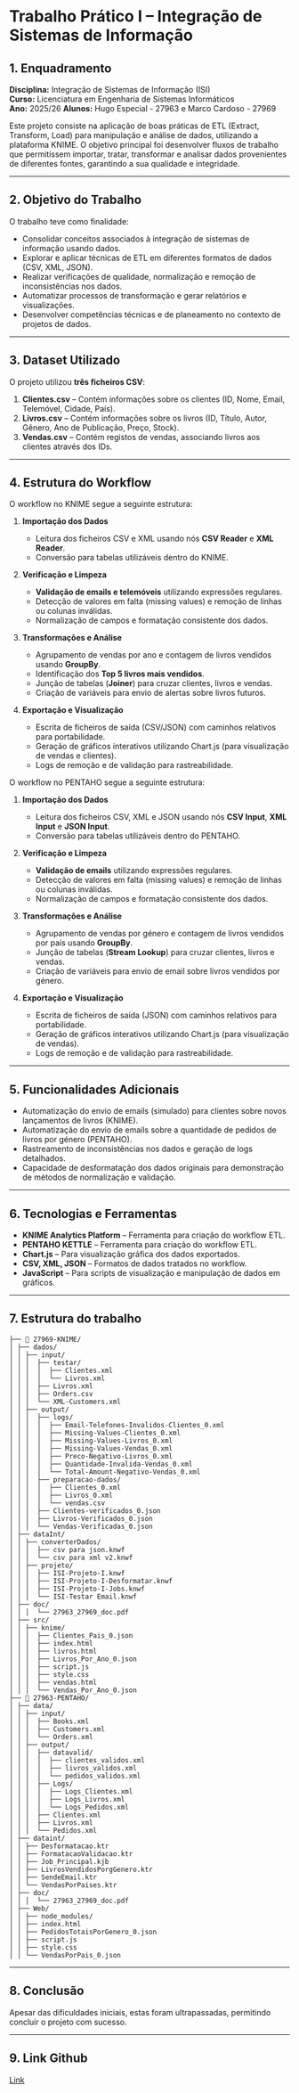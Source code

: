 # Trabalho Prático I – Integração de Sistemas de Informação

## 1. Enquadramento

**Disciplina:** Integração de Sistemas de Informação (ISI)  
**Curso:** Licenciatura em Engenharia de Sistemas Informáticos  
**Ano:** 2025/26
**Alunos:** Hugo Especial - 27963 e Marco Cardoso - 27969

Este projeto consiste na aplicação de boas práticas de ETL (Extract, Transform, Load) para manipulação e análise de dados, utilizando a plataforma KNIME. O objetivo principal foi desenvolver fluxos de trabalho que permitissem importar, tratar, transformar e analisar dados provenientes de diferentes fontes, garantindo a sua qualidade e integridade.

---

## 2. Objetivo do Trabalho

O trabalho teve como finalidade:

- Consolidar conceitos associados à integração de sistemas de informação usando dados.  
- Explorar e aplicar técnicas de ETL em diferentes formatos de dados (CSV, XML, JSON).  
- Realizar verificações de qualidade, normalização e remoção de inconsistências nos dados.  
- Automatizar processos de transformação e gerar relatórios e visualizações.  
- Desenvolver competências técnicas e de planeamento no contexto de projetos de dados.

---

## 3. Dataset Utilizado

O projeto utilizou **três ficheiros CSV**:

1. **Clientes.csv** – Contém informações sobre os clientes (ID, Nome, Email, Telemóvel, Cidade, País).  
2. **Livros.csv** – Contém informações sobre os livros (ID, Título, Autor, Gênero, Ano de Publicação, Preço, Stock).  
3. **Vendas.csv** – Contém registos de vendas, associando livros aos clientes através dos IDs.

---

## 4. Estrutura do Workflow

O workflow no KNIME segue a seguinte estrutura:

1. **Importação dos Dados**  
   - Leitura dos ficheiros CSV e XML usando nós **CSV Reader** e **XML Reader**.  
   - Conversão para tabelas utilizáveis dentro do KNIME.

2. **Verificação e Limpeza**  
   - **Validação de emails e telemóveis** utilizando expressões regulares.  
   - Detecção de valores em falta (missing values) e remoção de linhas ou colunas inválidas.  
   - Normalização de campos e formatação consistente dos dados.

3. **Transformações e Análise**  
   - Agrupamento de vendas por ano e contagem de livros vendidos usando **GroupBy**.  
   - Identificação dos **Top 5 livros mais vendidos**.  
   - Junção de tabelas (**Joiner**) para cruzar clientes, livros e vendas.  
   - Criação de variáveis para envio de alertas sobre livros futuros.

4. **Exportação e Visualização**  
   - Escrita de ficheiros de saída (CSV/JSON) com caminhos relativos para portabilidade.  
   - Geração de gráficos interativos utilizando Chart.js (para visualização de vendas e clientes).  
   - Logs de remoção e de validação para rastreabilidade.


O workflow no PENTAHO segue a seguinte estrutura:

1. **Importação dos Dados**  
   - Leitura dos ficheiros CSV, XML e JSON usando nós **CSV Input**,  **XML Input** e **JSON Input**.  
   - Conversão para tabelas utilizáveis dentro do PENTAHO.

2. **Verificação e Limpeza**  
   - **Validação de emails** utilizando expressões regulares.  
   - Detecção de valores em falta (missing values) e remoção de linhas ou colunas inválidas.  
   - Normalização de campos e formatação consistente dos dados.

3. **Transformações e Análise**  
   - Agrupamento de vendas por género e contagem de livros vendidos por país usando **GroupBy**.  
   - Junção de tabelas (**Stream Lookup**) para cruzar clientes, livros e vendas.  
   - Criação de variáveis para envio de email sobre livros vendidos por género.

4. **Exportação e Visualização**  
   - Escrita de ficheiros de saída (JSON) com caminhos relativos para portabilidade.  
   - Geração de gráficos interativos utilizando Chart.js (para visualização de vendas).  
   - Logs de remoção e de validação para rastreabilidade.
---

## 5. Funcionalidades Adicionais

- Automatização do envio de emails (simulado) para clientes sobre novos lançamentos de livros (KNIME).
- Automatização do envio de emails sobre a quantidade de pedidos de livros por género (PENTAHO).  
- Rastreamento de inconsistências nos dados e geração de logs detalhados.  
- Capacidade de desformatação dos dados originais para demonstração de métodos de normalização e validação.

---

## 6. Tecnologias e Ferramentas

- **KNIME Analytics Platform** – Ferramenta para criação do workflow ETL.
- **PENTAHO KETTLE** – Ferramenta para criação do workflow ETL.
- **Chart.js** – Para visualização gráfica dos dados exportados.  
- **CSV, XML, JSON** – Formatos de dados tratados no workflow.  
- **JavaScript** – Para scripts de visualização e manipulação de dados em gráficos.

---
## 7. Estrutura do trabalho


```
├── 📂 27969-KNIME/
│ ├── dados/
│ │ ├── input/
│ │ │  ├── testar/
│ │ │  │  ├── Clientes.xml
│ │ │  │  └── Livros.xml
│ │ │  ├── Livros.xml
│ │ │  ├── Orders.csv
│ │ │  └── XML-Customers.xml
│ │ ├── output/
│ │ │  ├── logs/
│ │ │  │  ├── Email-Telefones-Invalidos-Clientes_0.xml
│ │ │  │  ├── Missing-Values-Clientes_0.xml
│ │ │  │  ├── Missing-Values-Livros_0.xml
│ │ │  │  ├── Missing-Values-Vendas_0.xml
│ │ │  │  ├── Preco-Negativo-Livros_0.xml
│ │ │  │  ├── Quantidade-Invalida-Vendas_0.xml
│ │ │  │  └── Total-Amount-Negativo-Vendas_0.xml
│ │ │  ├── preparacao-dados/
│ │ │  │  ├── Clientes_0.xml
│ │ │  │  ├── Livros_0.xml
│ │ │  │  └── vendas.csv
│ │ │  ├── Clientes-verificados_0.json
│ │ │  ├── Livros-Verificados_0.json
│ │ │  └── Vendas-Verificadas_0.json
│ ├── dataInt/
│ │ ├── converterDados/
│ │ │  ├── csv para json.knwf
│ │ │  └── csv para xml v2.knwf
│ │ ├── projeto/
│ │ │  ├── ISI-Projeto-I.knwf
│ │ │  ├── ISI-Projeto-I-Desformatar.knwf
│ │ │  ├── ISI-Projeto-I-Jobs.knwf
│ │ │  └── ISI-Testar Email.knwf
│ ├── doc/
│ │ │  └── 27963_27969_doc.pdf
│ ├── src/
│ │ ├── knime/
│ │ │  ├── Clientes_Pais_0.json
│ │ │  ├── index.html
│ │ │  ├── livros.html
│ │ │  ├── Livros_Por_Ano_0.json
│ │ │  ├── script.js
│ │ │  ├── style.css
│ │ │  ├── vendas.html
│ │ │  └── Vendas_Por_Ano_0.json
├── 📂 27963-PENTAHO/
│ ├── data/
│ │ ├── input/
│ │ │  ├── Books.xml
│ │ │  ├── Customers.xml
│ │ │  └── Orders.xml
│ │ ├── output/
│ │ │  ├── datavalid/
│ │ │  │  ├── clientes_validos.xml
│ │ │  │  ├── livros_validos.xml
│ │ │  │  └── pedidos_validos.xml
│ │ │  ├── Logs/
│ │ │  │  ├── Logs_Clientes.xml
│ │ │  │  ├── Logs_Livros.xml
│ │ │  │  └── Logs_Pedidos.xml
│ │ │  ├── Clientes.xml
│ │ │  ├── Livros.xml
│ │ │  └── Pedidos.xml
│ ├── dataint/
│ │ ├── Desformatacao.ktr
│ │ ├── FormatacaoValidacao.ktr
│ │ ├── Job_Principal.kjb
│ │ ├── LivrosVendidosPorgGenero.ktr
│ │ ├── SendeEmail.ktr
│ │ └── VendasPorPaises.ktr
│ ├── doc/
│ │ │  └── 27963_27969_doc.pdf
│ ├── Web/
│ │ ├── node_modules/
│ │ ├── index.html
│ │ ├── PedidosTotaisPorGenero_0.json
│ │ ├── script.js
│ │ ├── style.css
│ │ └── VendasPorPais_0.json
```


---
## 8. Conclusão

Apesar das dificuldades iniciais, estas foram ultrapassadas, permitindo concluir o projeto com sucesso.

---
## 9. Link Github
[Link](https://github.com/talogo-dev/Projeto-I-ISI-HM)

